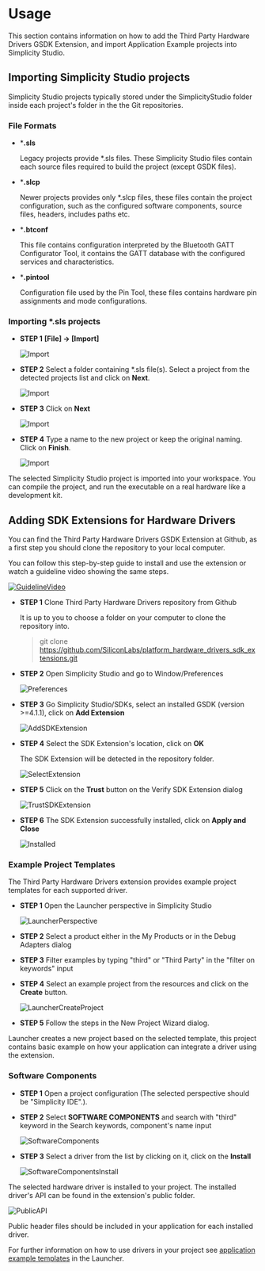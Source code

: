 # Usage
This section contains information on how to add the Third Party Hardware Drivers GSDK Extension, and import Application Example projects into Simplicity Studio.

## Importing Simplicity Studio projects
Simplicity Studio projects typically stored under the SimplicityStudio folder inside each project's folder in the the Git repositories.

### File Formats

* ***.sls**

  Legacy projects provide *.sls files. These Simplicity Studio files contain each source files required to build the project (except GSDK files).

* ***.slcp**
  
  Newer projects provides only *.slcp files, these files contain the project configuration, such as the configured software components, source files, headers, includes paths etc.

* ***.btconf**

    This file contains configuration interpreted by the Bluetooth GATT Configurator Tool, it contains the GATT database with the configured services and characteristics.
* ***.pintool**

    Configuration file used by the Pin Tool, these files contains hardware pin assignments and mode configurations. 

### Importing *.sls projects

* **STEP 1** **[File] -> [Import]**

  ![Import](doc/studio/import.png)

* **STEP 2** Select a folder containing *.sls file(s). Select a project from the detected projects list and click on **Next**.

  ![Import](doc/studio/import-browse.png)

* **STEP 3** Click on **Next**
  
  ![Import](doc/studio/import-finish.png)

* **STEP 4** Type a name to the new project or keep the original naming. Click on **Finish**.

  ![Import](doc/studio/import-last-screen.png)

The selected Simplicity Studio project is imported into your workspace. You can compile the project, and run the executable on a real hardware like a development kit.

## Adding SDK Extensions for Hardware Drivers

You can find the Third Party Hardware Drivers GSDK Extension at Github, as a first step you should clone the repository to your local computer. 


You can follow this step-by-step guide to install and use the extension or watch a guideline video showing the same steps.

[![GuidelineVideo](doc/studio/sdke/sdke-demo-video.png)](https://www.brainshark.com/1/player/siliconlabs?pi=zHTzL3vkCziZVJz0&r3f1=)


* **STEP 1** Clone Third Party Hardware Drivers repository from Github

  It is up to you to choose a folder on your computer to clone the repository into.

  > git clone https://github.com/SiliconLabs/platform_hardware_drivers_sdk_extensions.git


* **STEP 2** Open Simplicity Studio and go to Window/Preferences

  ![Preferences](doc/studio/sdke/preferences.png)

* **STEP 3** Go Simplicity Studio/SDKs, select an installed GSDK (version >=4.1.1), click on **Add Extension**

  ![AddSDKExtension](doc/studio/sdke/sdks.png)

* **STEP 4** Select the SDK Extension's location, click on **OK**

  The SDK Extension will be detected in the repository folder.

  ![SelectExtension](doc/studio/sdke/add-extension.png)

* **STEP 5** Click on the **Trust** button on the Verify SDK Extension dialog

  ![TrustSDKExtension](doc/studio/sdke/sdke-trust.png)

* **STEP 6** The SDK Extension successfully installed, click on **Apply and Close**

  ![Installed](doc/studio/sdke/installed.png)

### Example Project Templates

The Third Party Hardware Drivers extension provides example project templates for each supported driver.

* **STEP 1** Open the Launcher perspective in Simplicity Studio

  ![LauncherPerspective](doc/studio/sdke/launcher.png)

* **STEP 2** Select a product either in the My Products or in the Debug Adapters dialog

* **STEP 3** Filter examples by typing "third" or "Third Party" in the "filter on keywords" input 
* **STEP 4** Select an example project from the resources and click on the **Create** button.

  ![LauncherCreateProject](doc/studio/sdke/launcher-examples.png)

* **STEP 5** Follow the steps in the New Project Wizard dialog. 

Launcher creates a new project based on the selected template, this project contains basic example on how your application can integrate a driver using the extension.


### Software Components

* **STEP 1** Open a project configuration (The selected perspective should be "Simplicity IDE".).

* **STEP 2** Select **SOFTWARE COMPONENTS** and search with "third" keyword in the Search keywords, component's name input

  ![SoftwareComponents](doc/studio/sdke/sw-components.png)


* **STEP 3** Select a driver from the list by clicking on it, click on the **Install**

  ![SoftwareComponentsInstall](doc/studio/sdke/sw-components-installed.png)

The selected hardware driver is installed to your project. The installed driver's API can be found in the extension's public folder.

  ![PublicAPI](doc/studio/sdke/driver-api.png)

Public header files should be included in your application for each installed driver.

For further information on how to use drivers in your project see [application example templates](#example-project-templates) in the Launcher.
